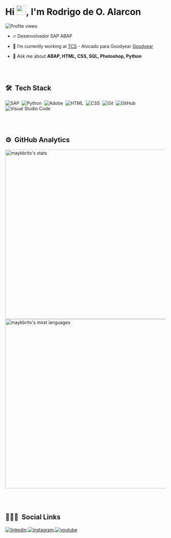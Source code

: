<h1 align="left">Hi <img src="https://raw.githubusercontent.com/kaueMarques/kaueMarques/master/hi.gif" width="30px">, I'm Rodrigo de O. Alarcon</h1>
<p align="left"> <img src="https://komarev.com/ghpvc/?username=alarcon-abap&color=yellow" alt="Profile views" /> </p>

- 🔥 Desenvolvedor SAP ABAP 

- 🔭 I’m currently working at [TCS](https://tcs.com) - Alocado para Goodyear [Goodyear](https://www.goodyear.com/)

- 💬 Ask me about **ABAP, HTML, CSS, SQL, Photoshop, Python**

<br><br>

## 🛠 &nbsp;Tech Stack

![SAP](https://img.shields.io/badge/-SAP|ABAP-05122A?style=for-the-badge&logo=sap)&nbsp;
![Python](https://img.shields.io/badge/-Python-05122A?style=for-the-badge&logo=python)&nbsp;
![Adobe](https://img.shields.io/badge/-Photoshop-05122A?style=for-the-badge&logo=adobe)&nbsp;
![HTML](https://img.shields.io/badge/-HTML-05122A?style=for-the-badge&logo=HTML5)&nbsp;
![CSS](https://img.shields.io/badge/-CSS-05122A?style=for-the-badge&logo=1572B6)&nbsp;
![Git](https://img.shields.io/badge/-Git-05122A?style=for-the-badge&logo=git)&nbsp;
![GitHub](https://img.shields.io/badge/-GitHub-05122A?style=for-the-badge&logo=github)&nbsp;
![Visual Studio Code](https://img.shields.io/badge/-Visual%20Studio%20Code-05122A?style=for-the-badge&logo=visual-studio-code&logoColor=007ACC)&nbsp;


<br><br>

## ⚙️ &nbsp;GitHub Analytics

<p align="left">
<img width="530em" src="https://github-readme-stats.vercel.app/api?username=alarcon-abap&show_icons=true&theme=vision-friendly" alt="maykbrito's stats"/>
<img width="530em" src="https://github-readme-stats.vercel.app/api/top-langs/?username=alarcon-abap&layout=compact&theme=vision-friendly" alt="maykbrito's most languages"/>
</p>

<br><br>

## 👨🏽‍🦲 &nbsp;Social Links

<a href="https://www.linkedin.com/in/rodrigo-de-o-alarcon-71408474/" target="_blank">
  <img align="center" src="https://img.shields.io/badge/-rodrigo-05122A?style=flat&logo=linkedin" alt="linkedin"/>
</a>
<a href="https://instagram.com/maykbrito" target="_blank">
 <img align="center" src="https://img.shields.io/badge/-maykbrito-05122A?style=flat&logo=instagram" alt="instagram"/>
</a>
<a href="https://youtube.com/maykbrito" target="_blank">
 <img align="center" src="https://img.shields.io/badge/-maykbrito-05122A?style=flat&logo=youtube" alt="youtube"/>
</a>
</p>
